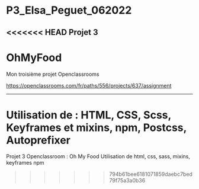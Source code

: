 # P3_Elsa_Peguet_062022
<<<<<<< HEAD
Projet 3
---
# OhMyFood

Mon troisième projet Openclassrooms

https://openclassrooms.com/fr/paths/556/projects/637/assignment

----
Utilisation de : HTML, CSS, Scss, Keyframes et mixins, npm, Postcss, Autoprefixer
=======
Projet 3 Openclassroom : Oh My Food
Utilisation de html, css, sass, mixins, keyframes
npm 
>>>>>>> 794b61bee6181071859daebc7bed79f75a3a0b36
